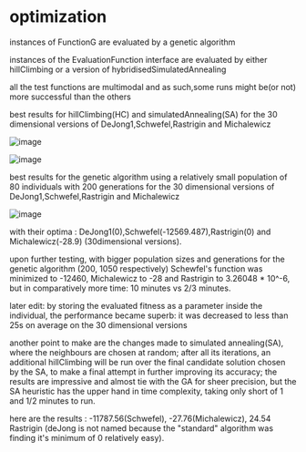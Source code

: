 # optimization
instances of FunctionG are evaluated by a genetic algorithm


instances of the EvaluationFunction interface are evaluated by
either hillClimbing or a version of hybridisedSimulatedAnnealing

all the test functions are multimodal and as such,some runs might be(or not) more
successful than the others

best results for hillClimbing(HC) and simulatedAnnealing(SA)
for the 30 dimensional versions of DeJong1,Schwefel,Rastrigin
and Michalewicz

![image](https://github.com/gabrieljiglau/funtion-optimization/assets/100293793/55f7de11-c684-4be7-9f7b-eb7653199424)

![image](https://github.com/gabrieljiglau/funtion-optimization/assets/100293793/ddc89d5e-add6-4e5e-8cab-0c9cd8e1bfdc)


best results for the genetic algorithm using a relatively small population
of 80 individuals with 200 generations
for the 30 dimensional versions of DeJong1,Schwefel,Rastrigin
and Michalewicz

![image](https://github.com/gabrieljiglau/funtion-optimization/assets/100293793/abe8e1d8-df52-4532-a856-337f1b153df7)

with their optima : DeJong1(0),Schwefel(-12569.487),Rastrigin(0)
and Michalewicz(-28.9) (30dimensional versions).

upon further testing, with  bigger population sizes and generations for the genetic algorithm (200, 1050 respectively)
Schewfel's function was minimized to -12460, Michalewicz to -28 and Rastrigin to 3.26048 * 10^-6, 
but in comparatively more time: 10 minutes vs 2/3 minutes.

later edit: by storing the evaluated fitness as a parameter inside the individual, the performance became superb: it 
was decreased to less than 25s on average on the 30 dimensional versions

another point to make are the changes made to simulated annealing(SA), where the neighbours are chosen at random;
after all its iterations, an additional hillClimbing will be run over the final candidate solution
chosen by the SA, to make a final attempt in further improving its accuracy; the results are impressive and almost
tie with the GA for sheer precision, but the SA heuristic has the upper hand in time complexity, taking only short of
1 and 1/2 minutes to run.

here are the results : -11787.56(Schwefel), -27.76(Michalewicz), 24.54 Rastrigin (deJong is not named
because the "standard" algorithm was finding it's minimum of 0 relatively easy).






